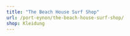 ```yaml
---
title: "The Beach House Surf Shop"
url: /port-eynon/the-beach-house-surf-shop/
shop: Kleidung
---
```


